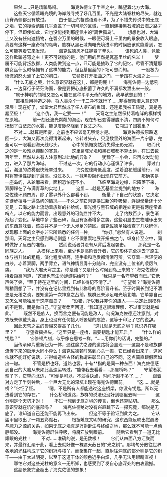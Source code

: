 　　果然……只是场骗局吗。
　　海克佐德立于半空之中，眺望着北方大海。
　　这些天它循着曙光境的海岸线寻找了好几百里，不光是大陆脊柱的尽头，就连山脊两侧都没有放过。
　　由于信上的描述语焉不详，为了不错失传说中的无底之境，它的搜索范围几乎涵盖了一切可能的区域，一直到连接黑石域的云海之路才停下。但即使如此，它也没能找到那座信中的“离世孤岛”。
　　想想也对，大海上又没有任何遮挡物，在碧空万里的时候，一眼便可将上千里内的景象收入眼底。真要有这样一座奇特的岛屿，族群从黑石域向曙光境进军的时候应该就能看到，怎么可能等着它来发现。
　　海克佐德忍不住握紧了拳头。
　　该死的人类，竟敢这样欺骗苍穹之主！更不可饶恕的是，他们用的居然是瓦基里丝的名义！
　　梦魇不可能背叛族群，人类能做到这一点，只可能是抽取了它的记忆。尽管不清楚那群女巫什么时候拥有了这样的能力，但瓦基里丝的下场可想而知。
　　一股极为愤慨的怒火涌了上它的胸口。
　　它猛然打开扭曲之门，一步踏在大海之上——
　　“什么无底之境，什么意识界就在这儿，都是狗屁！”
　　海克佐德一边低吼着，一边穿行于茫茫海面，像是要把心底积蓄了许久的不满都发泄出来一般。
　　“属于神明的领域又怎么可能在这种平平无奇的地方，我早该想到的！”
　　“直接启用神造之神，将人类杀个一干二净不就行了……非得冒险潜入意识界深层！现在好了，堂堂大君居然成了任人摆布的鱼饵，还连累我被王质疑，真是愚蠢至极！”
　　“这个仇，我一定要——！”
　　天穹之主忽然保持着咆哮的模样愣在原地。
　　前一刻还波光粼粼的海面，现在却已变得朦胧不清，四周不知何时扬起了白茫茫的水雾，能见度陡然降到了数丈之内。
　　它闯进了团雾里？
　　不对……就算是团雾，之前也不应该毫无察觉才是。
　　海克佐德按原路返回一步，大海又再次变得清晰起来，它转过头去，只见数里外的海面一片宁静，完全可以一眼看到海天线尽头。
　　心中的愤慨突然消失得无影无踪。
　　取而代之的是一股难以抑制的寒意。
　　这里离曙光境和黑石域都不算太远，在过去数百年里，居然从未有人注意到过此地的异象？
　　犹豫了一小会，它再次发动能力，进入了那片海域。
　　不过这一次，它的行动小心谨慎了许多。
　　穿过门后，潮湿的浓雾很快笼罩过来。
　　海克佐德降低高度，逆着浪花缓缓前行，同时将警惕性提到了最高。没过多久，一抹黑影隐约出现在它前方。
　　那确实是一座岛屿，从轮廓来看，面积恐怕还不小。
　　飞临至海岛边缘，它降落下来，双脚踩在了布满青草的实地上。
　　这里……就是瓦基里丝提到的地方？
　　海克佐德环顾四周，除了雾以外什么都看不到。
　　衡量了下自己的状态，它决定先徒步搜寻一遍岛屿的情况——不久之前它刚更换过新的呼吸罐，蜉蝣储量还十分充足；云海之路上流动着族群的补给线，曙光境与黑石域的相连处更是有两座常备哨点。以它的能力而言，出现意外的可能性并不大。
　　走了约数百步，景色渐渐起了变化。草地中多了些石碑，而且有逐渐增多之势。这些明显由生物雕琢出来的东西意味着，该岛并不是一个无人涉足的禁区。海克佐德单独检查了几块碑体，发现那上面的文字亦非它所熟悉的任何一种。
　　“你好。”忽然有人说道。
　　刹那间，天穹之主只感到寒毛倒竖！它不假思索地展开扭曲之门，纵身传至空中，同时做好了反击的准备。
　　然而说话者并没有从背后发起袭击。
　　那竟是一名同族之人。
　　从模样上来看，至少也是高阶晋升者，它的形体完全抹去了原生体与初升体的粗糙，演化程度极高，连手指和毛发都清晰可辨。它穿着一席轻便的白纱，赤着双脚，两手背立，语气神情显得十分随和，完全没有上位者的凌厉气势。
　　“我乃大君天穹之主，你是谁？又是什么时候到岛上来的？”海克佐德保持着距离问道，“这里也有生命蜉蝣供给吗？”
　　“我只是一名守望者而已。”它低声笑了笑，“至于待在这里的时间，已经长得记不清了。”
　　“守望者？”海克佐德稍稍回想了下，并没有在记忆里找到有此称号的高阶晋升者。至于时间长到记不清更是无稽之谈，要知道第一次神意之战前，族群还未涉足曙光境北端，它单靠自己又怎么可能独居于这座孤岛？
　　“没错，所以我并非你的族人——决定此副模样的不是我，而是你自己。”守望者柔声回道，“我知道这很难理解，不过事实就是如此。”
　　既然不是族人，换而言之便有可能是敌人。何况海克佐德还注意到，对方既未佩戴头盔，身上也没有任何接入呼吸罐的痕迹，这等于印证了它的说辞。
　　因此天穹之主的警惕又提高了几分。
　　“这儿就是无底之境？意识界在哪里？”
　　守望者摇摇头，“这里只是一座桥，需要钥匙才能开启。”
　　“什么样的钥匙？”
　　它停顿片刻，似乎像在思考一样，“……用你们的话说，完整的。”
　　当传承碎片重新归为一体，通往魔力之源的道路将会显现——这岂不是和族群流传下来的启示大同小异么！海克佐德顿时感到心头一振，它已经看出来了，这家伙就不能好好说话，非得编造些古怪的称谓来彰显自己的不同，这点简直跟假面如出一辙。
　　不管是桥也好，道路也罢，十有**指的是同一种东西！海克佐德感到自己的大脑从未如此高速运转过，“能带我去看看……那座桥吗？”
　　守望者犹豫了下，它望向北边，“可倒是可以，不过得快点，时间所剩不多了……”
　　跟着对方走了半刻钟后，一个巨大无比的深坑出现在海克佐德面前。
　　“这……就是桥？”它怔了怔。
　　“嗯，不是所有人都能通过这座桥梁，你没有钥匙，所以无法看到它的存在。”
　　什么桥和道路，族群的说法也没好到哪里去啊——
　　这分明是个天坑才对！
　　不过一想到无底之境的传言，倒也还算贴切。
　　那么意识界就在坑的底部吗？
　　海克佐德绝对没有兴趣跳下去一探究竟，都说是无底了，谁知道自己还能不能再飞出来。
　　但这不等于验证到此为之。
　　它从盔甲里取出了一颗五彩魔石。
　　根据地底文明的研究，这东西能反映出觉醒者与魔力之源的关系，如果无底之境真是万物诞生与终结之地，那么就不可能一点动静都没。
　　海克佐德屏住呼吸，将魔石放到眼前。
　　随后它看到了一道无比耀眼的光柱！
　　不对……准确的说，是无数根！
　　它们从四面八方汇聚而来，并最终汇聚于此，看上去就好像一棵遮天蔽日的“光之树”。那均匀分散往世界各地的光柱构成了它的树冠与枝丫，而聚集在一起、直射往洞底的部分则是它的树干——由于太过明亮，以至于这道干体的颜色近乎白炽，几乎无法用眼睛直视！
　　哪怕它对这些光柱的意义一无所知，也感受到了发自心底深处的由衷震撼。
　　这副景象完全超出了海克佐德的想象！